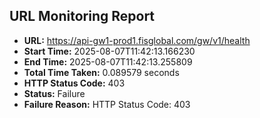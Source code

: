 ## URL Monitoring Report

- **URL:** https://api-gw1-prod1.fisglobal.com/gw/v1/health
- **Start Time:** 2025-08-07T11:42:13.166230
- **End Time:** 2025-08-07T11:42:13.255809
- **Total Time Taken:** 0.089579 seconds
- **HTTP Status Code:** 403
- **Status:** Failure
- **Failure Reason:** HTTP Status Code: 403
